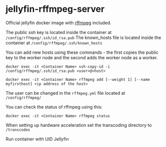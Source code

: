 # jellyfin-rffmpeg-server

Official jellyfin docker image with [rffmpeg](https://github.com/joshuaboniface/rffmpeg) included.

The public ssh key is located inside the container at `/config/rffmpeg/.ssh/id_rsa.pub`
The known_hosts file is located inside the container at `/config/rffmpeg/.ssh/known_hosts`

You can add new hosts using these commands - the first copies the public key to the worker node and the second adds the worker node as a worker.

```
docker exec -it <Container Name> ssh-copy-id -i /config/rffmpeg/.ssh/id_rsa.pub <user>@<host>

docker exec -it <Container Name> rffmpeg add [--weight 1] [--name myfirsthost] <ip address of the host>
```

The user can be changed in the `rffmpeg.yml` file located at `/config/rffmpeg/`


You can check the status of rffmpeg using this:

```
docker exec -it <Container Name> rffmpeg status
```


When setting up hardware acceleration set the transcoding directory to `/transcodes`

Run container with UID Jellyfin
